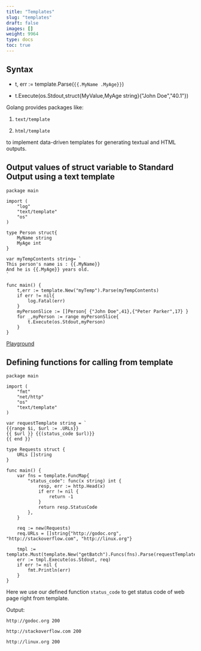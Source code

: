 ```yaml
---
title: "Templates"
slug: "templates"
draft: false
images: []
weight: 9964
type: docs
toc: true
---
```


## Syntax
- t, err := template.Parse(`{{.MyName .MyAge}}`)

- t.Execute(os.Stdout,struct{MyValue,MyAge string}{"John Doe","40.1"})

Golang provides packages like:

 1. `text/template`

 2. `html/template`

to implement data-driven templates for generating textual and HTML outputs.

## Output values of struct variable to Standard Output using a text template
    package main
    
    import (
        "log"
        "text/template"
        "os"
    )
    
    type Person struct{
        MyName string
        MyAge int
    }
    
    var myTempContents string= `
    This person's name is : {{.MyName}}
    And he is {{.MyAge}} years old.
    `
    
    func main() {
        t,err := template.New("myTemp").Parse(myTempContents)
        if err != nil{
            log.Fatal(err)
        }
        myPersonSlice := []Person{ {"John Doe",41},{"Peter Parker",17} }
        for _,myPerson := range myPersonSlice{
            t.Execute(os.Stdout,myPerson)
        }
    }

[Playground](https://play.golang.org/p/HwaxzuwO7A)

## Defining functions for calling from template
 

    package main
    
    import (
        "fmt"
        "net/http"
        "os"
        "text/template"
    )
    
    var requestTemplate string = `
    {{range $i, $url := .URLs}}
    {{ $url }} {{(status_code $url)}}
    {{ end }}`
    
    type Requests struct {
        URLs []string
    }
    
    func main() {
        var fns = template.FuncMap{
            "status_code": func(x string) int {
                resp, err := http.Head(x)
                if err != nil {
                    return -1
                }
                return resp.StatusCode
            },
        }
    
        req := new(Requests)
        req.URLs = []string{"http://godoc.org", "http://stackoverflow.com", "http://linux.org"}
    
        tmpl := template.Must(template.New("getBatch").Funcs(fns).Parse(requestTemplate))
        err := tmpl.Execute(os.Stdout, req)
        if err != nil {
            fmt.Println(err)
        }
    }

Here we use our defined function `status_code` to get status code of web page right from template.

Output:

    http://godoc.org 200
    
    http://stackoverflow.com 200
    
    http://linux.org 200

